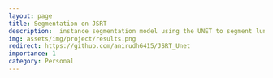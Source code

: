 ```yaml
---
layout: page
title: Segmentation on JSRT 
description:  instance segmentation model using the UNET to segment lungs and heart structures.
img: assets/img/project/results.png
redirect: https://github.com/anirudh6415/JSRT_Unet
importance: 1
category: Personal
---
```


